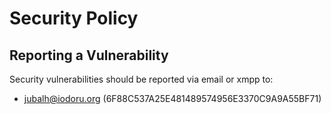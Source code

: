 # Security Policy

## Reporting a Vulnerability

Security vulnerabilities should be reported via email or xmpp to:

* <jubalh@iodoru.org> (6F88C537A25E481489574956E3370C9A9A55BF71)
